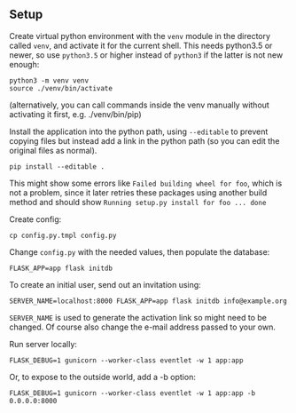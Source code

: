 Setup
-----
Create virtual python environment with the `venv` module in the
directory called `venv`, and activate it for the current shell. This
needs python3.5 or newer, so use `python3.5` or higher instead of
`python3` if the latter is not new enough:

	python3 -m venv venv
	source ./venv/bin/activate

(alternatively, you can call commands inside the venv manually without
activating it first, e.g. ./venv/bin/pip)

Install the application into the python path, using `--editable` to
prevent copying files but instead add a link in the python path (so you
can edit the original files as normal).

	pip install --editable .

This might show some errors like `Failed building wheel for foo`, which is not
a problem, since it later retries these packages using another build method and
should show `Running setup.py install for foo ... done`

Create config:

	cp config.py.tmpl config.py

Change `config.py` with the needed values, then populate the database:

	FLASK_APP=app flask initdb

To create an initial user, send out an invitation using:

	SERVER_NAME=localhost:8000 FLASK_APP=app flask initdb info@example.org

`SERVER_NAME` is used to generate the activation link so might need to be
changed. Of course also change the e-mail address passed to your own.

Run server locally:

	FLASK_DEBUG=1 gunicorn --worker-class eventlet -w 1 app:app

Or, to expose to the outside world, add a -b option:

	FLASK_DEBUG=1 gunicorn --worker-class eventlet -w 1 app:app -b 0.0.0.0:8000
